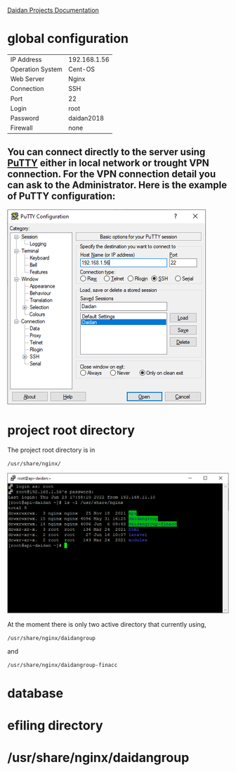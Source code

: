[Daidan Projects Documentation](https://github.com/dennykharyan/daidan-documentation "Daidan Projects Documentation")


# global configuration
<table>
    <tr><td>IP Address</td><td>192.168.1.56</td></tr>
    <tr><td>Operation System</td><td>Cent-OS</td></tr>
    <tr><td>Web Server</td><td>Nginx</td></tr>
    <tr><td>Connection</td><td>SSH</td></tr>
    <tr><td>Port</td><td>22</td></tr>
    <tr><td>Login</td><td>root</td></tr>
    <tr><td>Password</td><td>daidan2018</td></tr>
    <tr><td>Firewall</td><td>none</td></tr>
</table>

You can connect directly to the server using [PuTTY](https://www.chiark.greenend.org.uk/~sgtatham/putty/latest.html) either in local network or trought VPN connection. For the VPN connection detail you can ask to the Administrator. Here is the example of PuTTY configuration:
------
![alt text](/img/putty-configuration.png "putty configuration")

# project root directory
The project root directory is in 
```
/usr/share/nginx/
```
![alt text](/img/project-root.png "project root")

At the moment there is only two active directory that currently using, 
```
/usr/share/nginx/daidangroup
```
and
```
/usr/share/nginx/daidangroup-finacc
```
# database
# efiling directory
# /usr/share/nginx/daidangroup